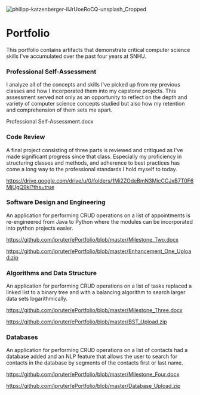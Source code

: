![philipp-katzenberger-iIJrUoeRoCQ-unsplash_Cropped](https://user-images.githubusercontent.com/25227200/129463202-20b734f6-6d30-481c-8e6d-54d18722ced7.jpg)
# Portfolio
This portfolio contains artifacts that demonstrate critical computer science skills I've accumulated over the past four years at SNHU.
### Professional Self-Assessment
I analyze all of the concepts and skills I've picked up from my previous classes and how I incorporated them into my capstone projects. This assessment served not only as an opportunity to reflect on the depth and variety of computer science concepts studied but also how my retention and comprehension of them sets me apart.

Professional Self-Assessment.docx
### Code Review
A final project consisting of three parts is reviewed and critiqued as I've made significant progress since that class. Especially my proficiency in structuring classes and methods, and adherence to best practices has come a long way to the professional standards I hold myself to today.

https://drive.google.com/drive/u/0/folders/1Mi2ZOdeBmN3MicCCJxB7T0F6MjUgQ9kI?ths=true
### Software Design and Engineering
An application for performing CRUD operations on a list of appointments is re-engineered from Java to Python where the modules can be incorporated into python projects easier.

https://github.com/ipruter/ePortfolio/blob/master/Milestone_Two.docx

https://github.com/ipruter/ePortfolio/blob/master/Enhancement_One_Upload.zip
### Algorithms and Data Structure
An application for performing CRUD operations on a list of tasks replaced a linked list to a binary tree and with a balancing algorithm to search larger data sets logarithmically.

https://github.com/ipruter/ePortfolio/blob/master/Milestone_Three.docx

https://github.com/ipruter/ePortfolio/blob/master/BST_Upload.zip
### Databases
An application for performing CRUD operations on a list of contacts had a database added and an NLP feature that allows the user to search for contacts in the database by segments of the contacts first or last name.

https://github.com/ipruter/ePortfolio/blob/master/Milestone_Four.docx

https://github.com/ipruter/ePortfolio/blob/master/Database_Upload.zip
